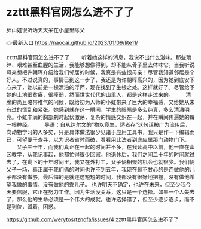 # zzttt黑料官网怎么进不了了
肺山娃很听话天天呆在小屋里除父

👉最新入口 https://naocai.github.io/2023/01/09/lite11/

zzttt黑料官网怎么进不了了	　　听着她这样的消息，我说不出什么滋味。那些琐碎、艰难甚至血腥的生活，我能够想像得到，却不能从骨子里去体味它。当我听说母亲想把许朝晖介绍给我们邻居的时候，我真是有些恨母亲！尽管我知道邻居是个好人。不过说真的，事情已到这一步了，我还是为许朝晖高兴的，因为她到底安下心来了，她以前是一棵漂泊的浮萍，现在找到了生根之处。这样就好了。尽管给予她的土地很贫瘠，很瘦弱，然而世世代代的山里人，都是这样走过来的。
　　清脆的尚且略带稚气的问候，既给初为人师的小虹带来了巨大的幸福感，又给她从未有过的慌乱和紧张。她感到就在这一瞬间，学生的眼睛是多么纯真，多么清澈明亮。小虹丰满的胸部刹时起伏激荡，复杂的情感交织在一起，并在瞬间传遍她的每一根神经。
　　导语：自从达尔文的“物以竟生，适者存”这句话被广为流传后，向动物学习的人多矣，只是具体做法很少见诸于应用工具书，我只是作一下编辑而已，可望便于查寻，以为识者省时而破，看看用此法者到底应属那门动物门下。
　　父子三十年，而我们真正在一起的时间并不多，在我读高中以前，他一直在山区教学，从我记事起，他都忙得很少回家。他退休后，我们之间二十年的时间就过去了，在剩下的十年时间里，我又在外打工，父子俩相聚的机会也就很少。我们俩父子一场，真正属于我们俩的时间也许不到五年，我现在最不甘心的是连做他的儿子都没有做够，最后悔的是就连这短短的时间，我都没有很好地把握，没有做他希望我做的事情，没有做他的乖儿子。
也许明天不确定，也许在未来，但至少我今天要信服，它正在努力工作。因为生活没关系，这只是一个选择。如果一个人失去了，那么他的生命必须是一个伟大的成就。也许选择错了，但至少逐步逐步，而不是到位，蹲着，困惑。

https://github.com/werytos/tzndfa/issues/4
zzttt黑料官网怎么进不了了
